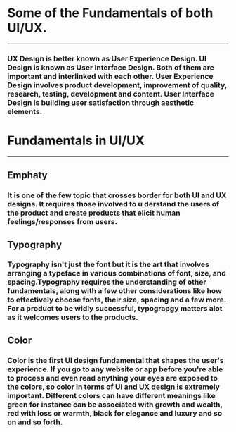 # Some of the Fundamentals of both UI/UX.

---

### UX Design is better known as User Experience Design. UI Design is known as User Interface Design. Both of them are important and interlinked with each other. User Experience Design involves product development, improvement of quality, research, testing, development and content. User Interface Design is building user satisfaction through aesthetic elements.


# Fundamentals in UI/UX

---
## Emphaty

### It is one of the few topic that crosses border for both UI and UX designs. It requires those involved to u derstand the users of the product and create products that elicit human feelings/responses from users.

## Typography

### Typography isn't just the font but it is the art that involves arranging a typeface in various combinations of font, size, and spacing.Typography requires the understanding of other fundamentals, along with a few other considerations like how to effectively choose fonts, their size, spacing and a few more. For a product to be widly successful, typograpgy matters alot as it welcomes users to the products.

## Color

### Color is the first UI design fundamental that shapes the user's experience. If you go to any website or app before you're able to process and even read anything your eyes are exposed to the colors, so color in terms of UI and UX design is extremely important. Different colors can have different meanings like green for instance can be associated with growth and wealth, red with loss or warmth, black for elegance and luxury and so on and so forth.